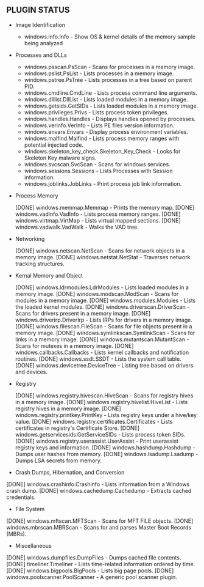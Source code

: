 ## PLUGIN STATUS

  - Image Identification
    - windows.info.Info           - Show OS & kernel details of the memory sample being analyzed

  - Processes and DLLs
    - windows.psscan.PsScan       - Scans for processes in a memory image.
    - windows.pslist.PsList       - Lists processes in a memory image.
    - windows.pstree.PsTree       - Lists processes in a tree based on parent PID.
    - windows.cmdline.CmdLine     - Lists process command line arguments.
    - windows.dlllist.DllList     - Lists loaded modules in a memory image.
    - windows.getsids.GetSIDs     - Lists loaded modules in a memory image.
    - windows.privileges.Privs    - Lists process token privileges.
    - windows.handles.Handles     - Displays handles opened by processes.
    - windows.verinfo.VerInfo     - Lists PE files version information.
    - windows.envars.Envars       - Display process environment variables.
    - windows.malfind.Malfind     - Lists process memory ranges with potential injected code.
    - windows.skeleton_key_check.Skeleton_Key_Check - Looks for Skeleton Key malware signs.
    - windows.svcscan.SvcScan     - Scans for windows services.
    - windows.sessions.Sessions   - Lists Processes with Session information.
    - windows.joblinks.JobLinks   - Print process job link information.

  - Process Memory

    [DONE]    windows.memmap.Memmap       - Prints the memory map.
    [DONE]    windows.vadinfo.VadInfo     - Lists process memory ranges.
    [DONE]    windows.virtmap.VirtMap     - Lists virtual mapped sections.
    [DONE]    windows.vadwalk.VadWalk     - Walks the VAD tree.

  - Networking

    [DONE]    windows.netscan.NetScan     - Scans for network objects in a memory image.
    [DONE]    windows.netstat.NetStat     - Traverses network tracking structures.

  - Kernal Memory and Object

    [DONE]    windows.ldrmodules.LdrModules - Lists loaded modules in a memory image.
    [DONE]    windows.modscan.ModScan     - Scans for modules in a memory image.
    [DONE]    windows.modules.Modules     - Lists the loaded kernel modules.
    [DONE]    windows.driverscan.DriverScan - Scans for drivers present in a memory image.
    [DONE]    windows.driverirp.DriverIrp - Lists IRPs for drivers in a memory image.
    [DONE]    windows.filescan.FileScan   - Scans for file objects present in a memory image.
    [DONE]    windows.symlinkscan.SymlinkScan - Scans for links in a memory image.
    [DONE]    windows.mutantscan.MutantScan - Scans for mutexes in a memory image.
    [DONE]    windows.callbacks.Callbacks - Lists kernel callbacks and notification routines.
    [DONE]    windows.ssdt.SSDT           - Lists the system call table.
    [DONE]    windows.devicetree.DeviceTree - Listing tree based on drivers and devices.

  - Registry

    [DONE]    windows.registry.hivescan.HiveScan - Scans for registry hives in a memory image.
    [DONE]    windows.registry.hivelist.HiveList - Lists registry hives in a memory image.
    [DONE]    windows.registry.printkey.PrintKey - Lists registry keys under a hive/key value.
    [DONE]    windows.registry.certificates.Certificates - Lists certificates in registry's Certificate Store.
    [DONE]    windows.getservicesids.GetServiceSIDs - Lists process token SIDs.
    [DONE]    windows.registry.userassist.UserAssist - Print userassist registry keys and information.
    [DONE]    windows.hashdump.Hashdump   - Dumps user hashes from memory.
    [DONE]    windows.lsadump.Lsadump     - Dumps LSA secrets from memory.


  - Crash Dumps, Hibernation, and Conversion

   [DONE]    windows.crashinfo.Crashinfo - Lists information from a Windows crash dump.
   [DONE]    windows.cachedump.Cachedump - Extracts cached credentials.

  - File System

   [DONE]    windows.mftscan.MFTScan     - Scans for MFT FILE objects.
   [DONE]    windows.mbrscan.MBRScan     - Scans for and parses Master Boot Records (MBRs).

  - Miscellaneous

   [DONE]    windows.dumpfiles.DumpFiles - Dumps cached file contents.
   [DONE]    timeliner.Timeliner         - Lists time-related information ordered by time.
   [DONE]    windows.bigpools.BigPools   - Lists big page pools.
   [DONE]    windows.poolscanner.PoolScanner - A generic pool scanner plugin.

